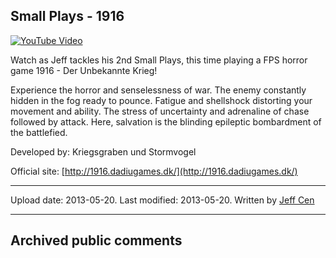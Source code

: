 ## Small Plays - 1916

[![YouTube Video](https://img.youtube.com/vi/rKVTMQK7xfM/0.jpg)](https://www.youtube.com/watch?v=rKVTMQK7xfM)

Watch as Jeff tackles his 2nd Small Plays, this time playing a FPS horror game 1916 - Der Unbekannte Krieg!

Experience the horror and senselessness of war. The enemy constantly hidden in the fog ready to pounce. Fatigue and shellshock distorting your movement and ability. The stress of uncertainty and adrenaline of chase followed by attack. Here, salvation is the blinding epileptic bombardment of the battlefied.

Developed by: Kriegsgraben und Stormvogel

Official site: [http://1916.dadiugames.dk/](http://1916.dadiugames.dk/)

----
Upload date: 2013-05-20. Last modified: 2013-05-20. Written by [Jeff Cen](https://twitter.com/ThatJCatt)

-----
## Archived public comments
